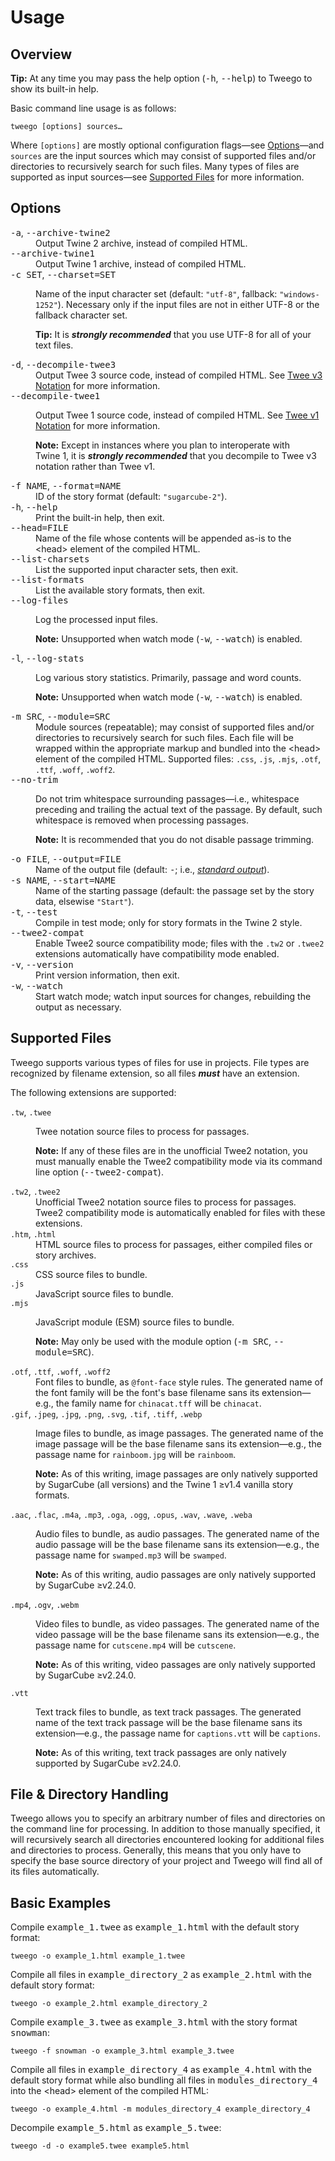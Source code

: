 <!-- ***********************************************************************************************
	Usage
************************************************************************************************ -->
<h1 id="usage">Usage</h1>


<!-- ***************************************************************************
	Overview
**************************************************************************** -->
<span id="usage-overview"></span>
## Overview

<p class="tip" role="note"><b>Tip:</b>
At any time you may pass the help option (<kbd>-h</kbd>, <kbd>--help</kbd>) to Tweego to show its built-in help.
</p>

Basic command line usage is as follows:

```
tweego [options] sources…
```

Where <code>[options]</code> are mostly optional configuration flags—see [Options](#usage-options)—and <code>sources</code> are the input sources which may consist of supported files and/or directories to recursively search for such files.  Many types of files are supported as input sources—see [Supported Files](#usage-supported-files) for more information.


<!-- ***************************************************************************
	Options
**************************************************************************** -->
<span id="usage-options"></span>
## Options

<dl>
<dt><kbd>-a</kbd>, <kbd>--archive-twine2</kbd></dt><dd>Output Twine&nbsp;2 archive, instead of compiled HTML.</dd>
<dt><kbd>--archive-twine1</kbd></dt><dd>Output Twine&nbsp;1 archive, instead of compiled HTML.</dd>
<dt><kbd>-c SET</kbd>, <kbd>--charset=SET</kbd></dt>
<dd>
	<p>Name of the input character set (default: <code>"utf-8"</code>, fallback: <code>"windows-1252"</code>).  Necessary only if the input files are not in either UTF-8 or the fallback character set.</p>
	<p class="tip" role="note"><b>Tip:</b> It is <strong><em>strongly recommended</em></strong> that you use UTF-8 for all of your text files.</p>
</dd>
<dt><kbd>-d</kbd>, <kbd>--decompile-twee3</kbd></dt><dd>Output Twee 3 source code, instead of compiled HTML.  See <a href="#twee-notation-tweev3">Twee&nbsp;v3 Notation</a> for more information.</dd>
<dt><kbd>--decompile-twee1</kbd></dt>
<dd>
	<p>Output Twee 1 source code, instead of compiled HTML.  See <a href="#twee-notation-tweev1">Twee&nbsp;v1 Notation</a> for more information.</p>
	<p role="note"><b>Note:</b> Except in instances where you plan to interoperate with Twine&nbsp;1, it is <strong><em>strongly recommended</em></strong> that you decompile to Twee&nbsp;v3 notation rather than Twee&nbsp;v1.</p>
</dd>
<dt><kbd>-f NAME</kbd>, <kbd>--format=NAME</kbd></dt><dd>ID of the story format (default: <code>"sugarcube-2"</code>).</dd>
<dt><kbd>-h</kbd>, <kbd>--help</kbd></dt><dd>Print the built-in help, then exit.</dd>
<dt><kbd>--head=FILE</kbd></dt><dd>Name of the file whose contents will be appended as-is to the &lt;head&gt; element of the compiled HTML.</dd>
<dt><kbd>--list-charsets</kbd></dt><dd>List the supported input character sets, then exit.</dd>
<dt><kbd>--list-formats</kbd></dt><dd>List the available story formats, then exit.</dd>
<dt><kbd>--log-files</kbd></dt>
<dd>
	<p>Log the processed input files.</p>
	<p role="note"><b>Note:</b> Unsupported when watch mode (<kbd>-w</kbd>, <kbd>--watch</kbd>) is enabled.</p>
</dd>
<dt><kbd>-l</kbd>, <kbd>--log-stats</kbd></dt>
<dd>
	<p>Log various story statistics.  Primarily, passage and word counts.</p>
	<p role="note"><b>Note:</b> Unsupported when watch mode (<kbd>-w</kbd>, <kbd>--watch</kbd>) is enabled.</p>
</dd>
<dt><kbd>-m SRC</kbd>, <kbd>--module=SRC</kbd></dt><dd>Module sources (repeatable); may consist of supported files and/or directories to recursively search for such files.  Each file will be wrapped within the appropriate markup and bundled into the &lt;head&gt; element of the compiled HTML.  Supported files: <code>.css</code>, <code>.js</code>, <code>.mjs</code>, <code>.otf</code>, <code>.ttf</code>, <code>.woff</code>, <code>.woff2</code>.</dd>
<dt><kbd>--no-trim</kbd></dt><dd>
	<p>Do not trim whitespace surrounding passages—i.e., whitespace preceding and trailing the actual text of the passage.  By default, such whitespace is removed when processing passages.</p>
	<p role="note"><b>Note:</b> It is recommended that you do not disable passage trimming.</p>
</dd>
<dt><kbd>-o FILE</kbd>, <kbd>--output=FILE</kbd></dt><dd>Name of the output file (default: <kbd>-</kbd>; i.e., <a href="https://en.wikipedia.org/wiki/Standard_streams" target="&#95;blank"><i>standard output</i></a>).</dd>
<dt><kbd>-s NAME</kbd>, <kbd>--start=NAME</kbd></dt><dd>Name of the starting passage (default: the passage set by the story data, elsewise <code>"Start"</code>).</dd>
<dt><kbd>-t</kbd>, <kbd>--test</kbd></dt><dd>Compile in test mode; only for story formats in the Twine&nbsp;2 style.</dd>
<dt><kbd>--twee2-compat</kbd></dt><dd>Enable Twee2 source compatibility mode; files with the <code>.tw2</code> or <code>.twee2</code> extensions automatically have compatibility mode enabled.</dd>
<dt><kbd>-v</kbd>, <kbd>--version</kbd></dt><dd>Print version information, then exit.</dd>
<dt><kbd>-w</kbd>, <kbd>--watch</kbd></dt><dd>Start watch mode; watch input sources for changes, rebuilding the output as necessary.</dd>
</dl>


<!-- ***************************************************************************
	Supported Files
**************************************************************************** -->
<span id="usage-supported-files"></span>
## Supported Files

Tweego supports various types of files for use in projects.  File types are recognized by filename extension, so all files ***must*** have an extension.

The following extensions are supported:

<dl>
<dt><code>.tw</code>, <code>.twee</code></dt>
<dd>
	<p>Twee notation source files to process for passages.</p>
	<p role="note"><b>Note:</b>
	If any of these files are in the unofficial Twee2 notation, you must manually enable the Twee2 compatibility mode via its command line option (<kbd>--twee2-compat</kbd>).
	</p>
</dd>
<dt><code>.tw2</code>, <code>.twee2</code></dt>
<dd>Unofficial Twee2 notation source files to process for passages.  Twee2 compatibility mode is automatically enabled for files with these extensions.</dd>
<dt><code>.htm</code>, <code>.html</code></dt>
<dd>HTML source files to process for passages, either compiled files or story archives.</dd>
<dt><code>.css</code></dt>
<dd>CSS source files to bundle.</dd>
<dt><code>.js</code></dt>
<dd>JavaScript source files to bundle.</dd>
<dt><code>.mjs</code></dt>
<dd>
	<p>JavaScript module (ESM) source files to bundle.</p>
	<p role="note"><b>Note:</b>
	May only be used with the module option (<kbd>-m SRC</kbd>, <kbd>--module=SRC</kbd>).
	</p>
</dd>
<dt><code>.otf</code>, <code>.ttf</code>, <code>.woff</code>, <code>.woff2</code></dt>
<dd>Font files to bundle, as <code>@font-face</code> style rules.  The generated name of the font family will be the font's base filename sans its extension—e.g., the family name for <code>chinacat.tff</code> will be <code>chinacat</code>.</dd>
<dt><code>.gif</code>, <code>.jpeg</code>, <code>.jpg</code>, <code>.png</code>, <code>.svg</code>, <code>.tif</code>, <code>.tiff</code>, <code>.webp</code></dt>
<dd>
	<p>Image files to bundle, as image passages.  The generated name of the image passage will be the base filename sans its extension—e.g., the passage name for <code>rainboom.jpg</code> will be <code>rainboom</code>.</p>
	<p role="note"><b>Note:</b>
	As of this writing, image passages are only natively supported by SugarCube (all versions) and the Twine&nbsp;1 ≥v1.4 vanilla story formats.
	</p>
</dd>
<dt><code>.aac</code>, <code>.flac</code>, <code>.m4a</code>, <code>.mp3</code>, <code>.oga</code>, <code>.ogg</code>, <code>.opus</code>, <code>.wav</code>, <code>.wave</code>, <code>.weba</code></dt>
<dd>
	<p>Audio files to bundle, as audio passages.  The generated name of the audio passage will be the base filename sans its extension—e.g., the passage name for <code>swamped.mp3</code> will be <code>swamped</code>.</p>
	<p role="note"><b>Note:</b>
	As of this writing, audio passages are only natively supported by SugarCube ≥v2.24.0.
	</p>
</dd>
<dt><code>.mp4</code>, <code>.ogv</code>, <code>.webm</code></dt>
<dd>
	<p>Video files to bundle, as video passages.  The generated name of the video passage will be the base filename sans its extension—e.g., the passage name for <code>cutscene.mp4</code> will be <code>cutscene</code>.</p>
	<p role="note"><b>Note:</b>
	As of this writing, video passages are only natively supported by SugarCube ≥v2.24.0.
	</p>
</dd>
<dt><code>.vtt</code></dt>
<dd>
	<p>Text track files to bundle, as text track passages.  The generated name of the text track passage will be the base filename sans its extension—e.g., the passage name for <code>captions.vtt</code> will be <code>captions</code>.</p>
	<p role="note"><b>Note:</b>
	As of this writing, text track passages are only natively supported by SugarCube ≥v2.24.0.
	</p>
</dd>
</dl>


<!-- ***************************************************************************
	File & Directory Handling
**************************************************************************** -->
<span id="usage-file-and-directory-handling"></span>
## File &amp; Directory Handling

Tweego allows you to specify an arbitrary number of files and directories on the command line for processing.  In addition to those manually specified, it will recursively search all directories encountered looking for additional files and directories to process.  Generally, this means that you only have to specify the base source directory of your project and Tweego will find all of its files automatically.


<!-- ***************************************************************************
	Basic Examples
**************************************************************************** -->
<span id="usage-basic-examples"></span>
## Basic Examples

Compile <kbd>example_1.twee</kbd> as <kbd>example_1.html</kbd> with the default story format:

```
tweego -o example_1.html example_1.twee
```

Compile all files in <kbd>example_directory_2</kbd> as <kbd>example_2.html</kbd> with the default story format:

```
tweego -o example_2.html example_directory_2
```

Compile <kbd>example_3.twee</kbd> as <kbd>example_3.html</kbd> with the story format <kbd>snowman</kbd>:

```
tweego -f snowman -o example_3.html example_3.twee
```

Compile all files in <kbd>example_directory_4</kbd> as <kbd>example_4.html</kbd> with the default story format while also bundling all files in <kbd>modules_directory_4</kbd> into the &lt;head&gt; element of the compiled HTML:

```
tweego -o example_4.html -m modules_directory_4 example_directory_4
```

Decompile <kbd>example_5.html</kbd> as <kbd>example_5.twee</kbd>:

```
tweego -d -o example5.twee example5.html
```
